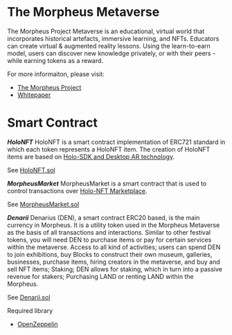 # The Morpheus Metaverse

The Morpheus Project Metaverse is an educational, virtual world that incorporates historical artefacts, immersive learning, and NFTs. Educators can create virtual & augmented reality lessons. Using the learn-to-earn model, users can discover new knowledge privately, or with their peers - while earning tokens as a reward.

For more informaiton, please visit:
- [The Morpheus Project](https://morpheus.art/)
- [Whitepaper](https://whitepaper.morpheus.art/)


# Smart Contract

**_HoloNFT_**
HoloNFT is a smart contract implementation of ERC721 standard in which each token represents a HoloNFT item. The creation of HoloNFT items are based on [Holo-SDK and Desktop AR technology](https://www.holo-sdk.com/).

See [HoloNFT.sol](https://github.com/teamperception/morpheus-smart-contracts/blob/main/contracts/HoloNFTStore-contracts/HoloNFT.sol)


**_MorpheusMarket_**
MorpheusMarket is a smart contract that is used to control transactions over [Holo-NFT Marketplace](https://www.marketplace.morpheus.art/).

See [MorpheusMarket.sol](https://github.com/teamperception/morpheus-smart-contracts/blob/main/contracts/HoloNFTStore-contracts/MorpheusMarket.sol)


**_Denarii_**
Denarius (DEN), a smart contract ERC20 based, is the main currency in Morpheus. It is a utility token used in the Morpheus Metaverse as the basis of all transactions and interactions. Similar to other festival tokens, you will need DEN to purchase items or pay for certain services within the metaverse. Access to all kind of activities; users can spend DEN to join exhibitions, buy Blocks to construct their own museum, galleries, businesses, purchase items, hiring creators in the metaverse, and buy and sell NFT items; Staking; DEN allows for staking, which in turn into a passive revenue for stakers; Purchasing LAND or renting LAND within the Morpheus.

See [Denarii.sol](https://github.com/teamperception/morpheus-smart-contracts/blob/main/contracts/DEN-contracts/Denarii.sol)


Required library
- [OpenZeppelin](https://openzeppelin.com/)